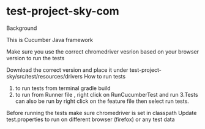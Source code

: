 # test-project-sky-com
Background

This is Cucumber Java framework

Make sure you use the correct chromedriver vesrion based on your browser version to run the tests

Download the correct version and place it under test-project-sky/src/test/resources/drivers
How to run tests

1. to run tests from terminal
  gradle build 
2. to run from Runner file , right click on RunCucumberTest and run
3.Tests can also be run by right click on the feature file then select run tests.

Before running the tests make sure chromedriver is set in classpath
Update test.properties to run on different browser (firefox) or any test data
